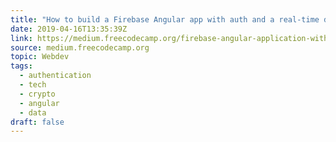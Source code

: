 ```yaml
---
title: "How to build a Firebase Angular app with auth and a real-time database"
date: 2019-04-16T13:35:39Z
link: https://medium.freecodecamp.org/firebase-angular-application-with-auth-and-realtime-database-ae37fef5859d?source=rss----336d898217ee---4
source: medium.freecodecamp.org
topic: Webdev
tags:
  - authentication
  - tech
  - crypto
  - angular
  - data
draft: false
---
```

